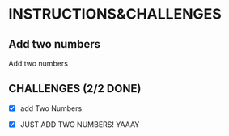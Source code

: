 # INSTRUCTIONS&CHALLENGES

## Add two numbers

Add two numbers

## CHALLENGES (2/2 DONE)

- [x] add Two Numbers

- [x] JUST ADD TWO NUMBERS! YAAAY

